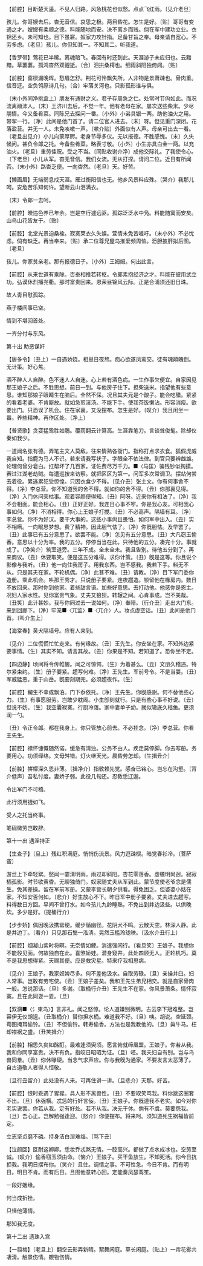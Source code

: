 <!-- { "loadSidebar": true } -->
【前腔】目断楚天遥。不见人归路。风急桃花也似愁。点点飞红雨。〔见介老旦〕 

孩儿。你哥嫂去后。杳无音信。哀思之极。两目昏花。怎生是好。〔贴〕哥哥有变通之才。嫂嫂有柔顺之德。料能随地而安。决不离乡而贱。倘在军中建功立业。衣锦还乡。未可知也。目下虽窘。奴家力攻针指。足备甘旨之奉。母亲请自宽心。不劳多虑。〔老旦〕孩儿。你但知其一。不知其二。听我道。 

【香罗带】莺花已半稀。离魂暗飞。春回有时还到此。天涯游子未应归也。云黯黯。草萋萋。孤鸿杳然双鲤逝。〔合〕泪拱桑樗也。细雨斜阳独倚闾。〔贴〕 

【前腔】窗棂漏晚晖。愁眉怎舒。荆花可怜飘失所。人非物是景萧疎也。骨肉重。信音迂。空负鸰原诗几句。〔合〕牢落关河也。只影孤形谁与俱。

〔末小外同净挑盒上〕朋友有通财之义。君子存周急之仁。处常时节尙如此。而况流离顚沛人。〔末〕王济川去后。不觉一年。他有老母在家。屡次送些柴米。少尽朋情。今又备肴菜。同陈兄去探问一番。〔小外〕小弟具银一两。助他油火之用。带挈一行。〔净〕此间是他门首了。请二位官人进去。〔末〕呀。但见重门深闭。花落盈苔。并无一人。未免咳嗽一声。〔嗽介贴〕外面似有人声。母亲可出去一看。〔老旦出见介〕小儿向蒙厚赆。老身节辱多仪。无以报德。不胜感愧。〔末〕久失候问。甚负令郞之托。今备些肴菜。略表寸敬。〔小外〕小生亦具白金一两。以充油火。〔老旦〕重劳佳贶。受之不当。〔同贴收谢介净〕成他交际礼。了我使令心。〔下老旦〕小儿从军。杳无音信。我们女流。无从打探。请问二位。近日有所闻否。〔末小外〕路杳乏便。一向杳然。〔老旦〕天。好苦。 

【懒画眉】无端弱息戍天涯。雁过衡阳信也无。他乡风景料应殊。〔哭介〕我那儿呵。安危苦乐知何许。望断云山泪满衣。

〔末〕令郞一去呵。 

【前腔】暌违色养已年余。岂是空行遽远驱。孤踪泛泛水中凫。料能随寓而安矣。山鸟山花皆友于。〔贴〕 

【前腔】北堂光景迫桑楡。寂寞莱衣久失娱。萱情未免苦嗟吁。〔末小外〕不必忧虑。倘有缺乏。再当奉来。〔贴〕承二位尊兄屋乌推爱频周恤。沥胆披肝拟后图。〔老旦〕 

孩儿。你家贫亲老。那有报德日子。〔小外〕王姆姆。何出此言。 

【前腔】从来世道有乘除。否泰相推若转枢。令郞素抱经济之才。料能在彼用武立功。弘谟休烈播尧衢。那时富贵回来。恩荣昼锦风云际。正是合浦须还旧日珠。

故人靑目慰孤踪。

燕子楼间事已空。

情到不堪回首处。

一齐分付与东风。 

第十出
助恶谋奸

【唐多令】〔丑上〕一自遇娇娆。相思日夜熬。痴心欲遂凤鸾交。徒有魂顚魄倒。无计策。好心焦。

酒不醉人人自醉。色不迷人人自迷。心上若有酒色病。一生作事欠便宜。自家因见那王娘子之后。不胜思想。前日一到。与他房子住下。担柴送米。指望他有些意思。谁知那娘子眼睛生在脑后。全然不倸。况且其夫元是个酸子。能会吃醋。紧紧的看着老婆。不肯厮放。就如急煎滚汤。不能下手。使我茶饭懒沾。形容消瘦。欲要出门。只恐误了机会。住在家裏。又没摆布。怎生是好。〔叹介〕我且闲坐一番。养些精神。再作区处。〔净上〕 

【普贤歌】贪娈猛鸷胜如鵰。覆雨翻云计算高。生涯靠笔刀。言谈耸俊髦。除却仪秦如我少。

一道闻名张有德。弄笔主文人莫敌。往来情熟各衙门。指称打点求衣食。狐假虎威我自知。指鹿为马人不识。若来请我写状子。字眼全不依法律。到官只要辨雌雄。论理何曾分皂白。扛帮坏了几百家。证佐费尽万千力。■〈马匡〉骗钱钞似掏摸。赛过江湖老劫贼。每遭巡按来访察。就把区区为第一。问军多次常调卫。摆站何尝去着役。累逃累犯受惊惶。只因衣食少不得。〔见介丑〕张主文。你有何事舍不得。〔净〕李总营。你不知道我的舍不得。就如你的舍不得。〔丑〕你那裏见得。〔净〕入门休问荣枯事。观着容颜便得知。〔丑〕阿呀。近来你有相法了。〔净〕我不会相面。能会相心。〔丑〕正好正好。我连日心事不寕。你是我心友。可相我心事如何。〔净〕不消相得。你心上王娘子打搅。〔丑〕不必高声。隔墙有耳。〔净〕李总营。你不为好汉。要干大事的。这些小事尙且畏怕。如何军中出入。〔丑〕实不相瞒。一向眠思梦想。费了精神。因此胆气怯了。〔净〕你旣胆怯。及早罢了。〔丑〕此事已有五分意思了。欲罢不能。〔净〕怎见有五分意思。〔丑〕大凡窃玉偷香。意思以十分为率。我的五分。停停当当在此。只待他的五分。凑完十分。事就成了。〔净笑介〕筑室道旁。三年不成。全未全未。我且吿别。待他五分到了。再来商议。〔丑〕休要取笑。便是这五分难得。求你计策。〔丑〕旣是这等。你且说个影像与我听。〔丑〕他一向住我房子。用我东西。岂不感我。我若下手。料无不从。只是其夫在家。不轮机偶。〔净〕此甚不难。〔丑〕请教。〔净〕目下军门委你造册。乘此机会。哄那王秀才。只说册子要紧。连夜趱造。锁留他在椽房内。数日不放回来。那时你到他家。着些甜言语。加些好意思。去打动他。他感你是恩主。况妇人家水性。见你富贵气象。丈夫又狼狈。转辗之间。心肯事成。岂不美哉。〔丑笑〕此计甚妙。我与你同过去一说如何。〔净〕奉陪。〔行介丑〕走出大门东。来到回廊下。〔净〕牢笼■〈兀监〉■〈兀介〉人。妆点虚空话。〔丑〕此间是他门首。〔叫介生上〕 

【海棠春】黄犬隔墙号。应有人来到。

〔见介〕二位慌慌忙忙走来。有何缘故。〔丑〕王先生。你安坐在家。不知外边紧要事情。〔生〕其实不知。请言其故。〔丑〕你果是不知。若知道了。恐你坐不定。 

【四边静】顷间将令传帷幄。闻之可惊愕。〔生〕为着甚么。〔丑〕文册久稽违。特尔紧束约。〔生〕册子要紧。趱写何难。〔净〕王先生。军前号令。不是当耍。〔丑〕军威猛恶。重于山岳。旣要刻期完。必须趱夜作。〔生〕 

【前腔】鲰生不幸成飘泊。门下忝依托。〔净〕王先生。你旣感谢。何不替他些心力。〔生〕有事愿服劳。岂敢少躭阁。小生卽刻就行。只是有些心事不好说。〔丑〕但说不妨。〔生〕我空囊寂寞。行厨冷落。家中妻单子幼。就似辙底久枯鱼。更须润一勺。

〔丑〕令正令郞。都在我身上。你只管放心前去。不必挂念。〔净〕李总营。你看王先生。 

【前腔】襟怀慷慨随然诺。缓急有淸浊。公务不由人。疾走莫停脚。你去写册。务要用心。功须绎络。文毋舛错。灯火继天光。晨昏劳怎却。〔生揖丑介〕 

【前腔】帲幪深久恩非薄。〔揖净介〕指敎赖先觉。感奋已铭心。岂忘在沟壑。〔背介低声〕吾私忖度。妻娇子弱。此役几旬还。忍敎恁辽邈。

令出军门不可稽。

此行须用捷如飞。

受人之托当终事。

笔砚微劳岂敢辞。 

第十一出
遇淫持正

【生查子】〔旦上〕残红积满庭。悄悄伤流景。风力逗疎棂。暗觉春衫冷。〔菩萨蛮〕 

游丝上下牵轻絮。愁闻一霎淸明雨。雨过却斜阳。杏花零落香。虚檐明尙迥。寂寂栖孤影。时节欲黄昏。无聊独倚门。奴家随丈夫从军到此。蒙节度使老爷念是儒生。免其差操。留在军前写册。又蒙李营长朝夕供看。得免困乏。但婆婆小姑在家。不知安否何如。〔悲介〕好生放心不下。昨日军中册子要紧。丈夫进去趱写。料得数日方回。早间不曾打水。如今孩儿九龄睡熟。不免出到井边汲些。以供晚炊。多少是好。〔提桶行介〕 

【步步娇】偶因晚汲携罂绠。缓步循幽径。花阴犬不鸣。云散天空。林深人静。此是井边丁。〔看介〕只见那石甃一泓淸。晃然玉槛玲珑映。〔汲水介丑行上〕 

【前腔】烟凝山紫时将暝。无奈情如鲠。消遣强闲行。〔看旦笑〕王娘子。我想你不能彀见面。何故独自在此。喜煞娇娃。潜身窥井。此处四顾无人。正轮机巧。莫不是我思想得紧。天赐其便。应是救灾星。特来疗我相思病。

〔见介〕王娘子。我家奴婢尽多。何不差他汲水。自取劳碌。〔旦〕亲操井臼。妇人常事。岂敢有劳宅使。〔丑〕王娘子差矣。我和王先生弟兄相交。就是自家骨肉一般。怎说那话。〔旦〕多谢。〔取桶行介丑〕王先生不在家。你风景萧条。情怀寂寞。且在此同耍一耍。〔旦〕 

【双鸂■〈氵束鸟〉】言非礼。闻之怒惊。论人道嫌别微明。古云李下冠难整。岂容伊无仪胡逞。〔丑取桶介〕替你担水桶。难道我不好。〔旦〕咦。胡说。空延颈。苟图掩耳偷铃。〔丑〕不但偷铃。韩寿偷香。方法也是我教他的。〔旦〕眞牛马。枉却襟裾之盛。〔丑笑揖介〕 

【前腔】相思久矣如酩酊。最难逢须臾顷。愿言俯就缔凰盟。王娘子。你若从我。我和你同享富贵。决不有负。指皎日昭昭为证。〔旦〕呸。我夫妇自有别。岂与鸟兽同羣。〔丑〕你休喙硬。当念气求声应。你与我旣为通家。不要发言太恶薄了。自古道敬人者得人恒敬。

〔旦行丑留介〕此处没有人来。可再住讲一讲。〔旦悲介〕天那。好苦。 

【前腔】恨时乖遇了猩猩。具人形不离兽性。〔丑〕不要取笑骂我。料你跳这圈套不出。〔旦〕休强横。忒恁的行奸言佞。〔丑〕王娘子。你旣道我不老实。如今对你老实说罢。你若从我。定有好处。若不从我。决无干休。倘有不虞。莫要怨我。〔旦〕吾心正。岂解勉强逢迎。〔怒介〕你便摆布。将来呵。须知道死生祸福皆前定。

立志坚贞磨不磷。持身洁白湼难缁。〔骂下丑〕 

【泣颜回】叵耐这卿卿。恁妆乔忒煞无情。一腔高兴。都做了点水成冰也。空劳至诚。〔叹介〕偷香窃玉须由命。〔恼介〕王娘子。买干鱼放生。不知死活。你今日抗拒我。我明日摆布你。〔笑介〕且住。调情之事。不可性急。今日不肯。而有明日。明日不肯。而有后日。且图他意转心回。定能奏凤瑟鸾笙。

一段好姻缘。

何当成折挫。

只怪他薄情。

那知我无度。 

第十二出
遗珠入宫

【一翦梅】〔老旦上〕翻空云影弄新晴。絮舞闲庭。草长闲庭。〔贴上〕一帘花雾共凄淸。触景伤情。覩物伤情。

